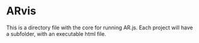 # ARvis

This is a directory file with the core for running AR.js. Each project will have a subfolder, with an executable html file.

